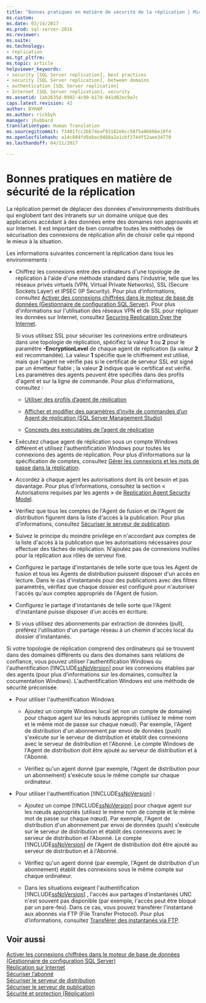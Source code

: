 ```yaml
---
title: "Bonnes pratiques en matière de sécurité de la réplication | Microsoft Docs"
ms.custom: 
ms.date: 03/14/2017
ms.prod: sql-server-2016
ms.reviewer: 
ms.suite: 
ms.technology:
- replication
ms.tgt_pltfrm: 
ms.topic: article
helpviewer_keywords:
- security [SQL Server replication], best practices
- security [SQL Server replication], between domains
- authentication [SQL Server replication]
- Internet [SQL Server replication], security
ms.assetid: 1ab2635d-0992-4c99-b17d-041d02ec9a7c
caps.latest.revision: 42
author: BYHAM
ms.author: rickbyh
manager: jhubbard
translationtype: Human Translation
ms.sourcegitcommit: f3481fcc2bb74eaf93182e6cc58f5a06666e10f4
ms.openlocfilehash: a14c884fd9abac0488a2a1cbf2744f52aee34770
ms.lasthandoff: 04/11/2017

---
```

# <a name="replication-security-best-practices"></a>Bonnes pratiques en matière de sécurité de la réplication
  La réplication permet de déplacer des données d'environnements distribués qui englobent tant des intranets sur un domaine unique que des applications accédant à des données entre des domaines non approuvés et sur Internet. Il est important de bien connaître toutes les méthodes de sécurisation des connexions de réplication afin de choisir celle qui répond le mieux à la situation.  
  
 Les informations suivantes concernent la réplication dans tous les environnements :  
  
-   Chiffrez les connexions entre des ordinateurs d'une topologie de réplication à l'aide d'une méthode standard dans l'industrie, telle que les réseaux privés virtuels (VPN, Virtual Private Networks), SSL (Secure Sockets Layer) et IPSEC (IP Security). Pour plus d’informations, consultez [Activer des connexions chiffrées dans le moteur de base de données &#40;Gestionnaire de configuration SQL Server&#41;](../../../database-engine/configure-windows/enable-encrypted-connections-to-the-database-engine.md). Pour plus d'informations sur l'utilisation des réseaux VPN et de SSL pour répliquer les données sur Internet, consultez [Securing Replication Over the Internet](../../../relational-databases/replication/security/securing-replication-over-the-internet.md).  
  
     Si vous utilisez SSL pour sécuriser les connexions entre ordinateurs dans une topologie de réplication, spécifiez la valeur **1** ou **2** pour le paramètre **-EncryptionLevel** de chaque agent de réplication (la valeur **2** est recommandée). La valeur **1** spécifie que le chiffrement est utilisé, mais que l'agent ne vérifie pas si le certificat de serveur SSL est signé par un émetteur fiable ; la valeur **2** indique que le certificat est vérifié. Les paramètres des agents peuvent être spécifiés dans des profils d'agent et sur la ligne de commande. Pour plus d'informations, consultez :  
  
    -   [Utiliser des profils d’agent de réplication](../../../relational-databases/replication/agents/work-with-replication-agent-profiles.md)  
  
    -   [Afficher et modifier des paramètres d’invite de commandes d’un Agent de réplication &#40;SQL Server Management Studio&#41;](../../../relational-databases/replication/agents/view-and-modify-replication-agent-command-prompt-parameters.md)  
  
    -   [Concepts des exécutables de l’agent de réplication](../../../relational-databases/replication/concepts/replication-agent-executables-concepts.md)  
  
-   Exécutez chaque agent de réplication sous un compte Windows différent et utilisez l'authentification Windows pour toutes les connexions des agents de réplication. Pour plus d’informations sur la spécification de comptes, consultez [Gérer les connexions et les mots de passe dans la réplication](../../../relational-databases/replication/security/manage-logins-and-passwords-in-replication.md).  
  
-   Accordez à chaque agent les autorisations dont ils ont besoin et pas davantage. Pour plus d'informations, consultez la section « Autorisations requises par les agents » de [Replication Agent Security Model](../../../relational-databases/replication/security/replication-agent-security-model.md).  
  
-   Vérifiez que tous les comptes de l'Agent de fusion et de l'Agent de distribution figurent dans la liste d'accès à la publication. Pour plus d’informations, consultez [Sécuriser le serveur de publication](../../../relational-databases/replication/security/secure-the-publisher.md).  
  
-   Suivez le principe du moindre privilège en n'accordant aux comptes de la liste d'accès à la publication que les autorisations nécessaires pour effectuer des tâches de réplication. N'ajoutez pas de connexions inutiles pour la réplication aux rôles de serveur fixe.  
  
-   Configurez le partage d'instantanés de telle sorte que tous les Agent de fusion et tous les Agents de distribution puissent disposer d'un accès en lecture. Dans le cas d'instantanés pour des publications avec des filtres paramétrés, vérifiez que chaque dossier est configuré pour n'autoriser l'accès qu'aux comptes appropriés de l'Agent de fusion.  
  
-   Configurez le partage d'instantanés de telle sorte que l'Agent d'instantané puisse disposer d'un accès en écriture.  
  
-   Si vous utilisez des abonnements par extraction de données (pull), préférez l'utilisation d'un partage réseau à un chemin d'accès local du dossier d'instantanés.  
  
 Si votre topologie de réplication comprend des ordinateurs qui se trouvent dans des domaines différents ou dans des domaines sans relations de confiance, vous pouvez utiliser l'authentification Windows ou l'authentification [!INCLUDE[ssNoVersion](../../../includes/ssnoversion-md.md)] pour les connexions établies par des agents (pour plus d'informations sur les domaines, consultez la cocumentation Windows). L'authentification Windows est une méthode de sécurité préconisée.  
  
-   Pour utiliser l'authentification Windows  
  
    -   Ajoutez un compte Windows local (et non un compte de domaine) pour chaque agent sur les nœuds appropriés (utilisez le même nom et le même mot de passe sur chaque nœud). Par exemple, l'Agent de distribution d'un abonnement par envoi de données (push) s'exécute sur le serveur de distribution et établit des connexions avec le serveur de distribution et l'Abonné. Le compte Windows de l'Agent de distribution doit être ajouté au serveur de distribution et à l'Abonné.  
  
    -   Vérifiez qu'un agent donné (par exemple, l'Agent de distribution pour un abonnement) s'exécute sous le même compte sur chaque ordinateur.  
  
-   Pour utiliser l'authentification [!INCLUDE[ssNoVersion](../../../includes/ssnoversion-md.md)] :  
  
    -   Ajoutez un compe [!INCLUDE[ssNoVersion](../../../includes/ssnoversion-md.md)] pour chaque agent sur les nœuds appropriés (utilisez le même nom de compte et le même mot de passe sur chaque nœud). Par exemple, l'Agent de distribution d'un abonnement par envoi de données (push) s'exécute sur le serveur de distribution et établit des connexions avec le serveur de distribution et l'Abonné. Le compte [!INCLUDE[ssNoVersion](../../../includes/ssnoversion-md.md)] de l'Agent de distribution doit être ajouté au serveur de distribution et à l'Abonné.  
  
    -   Vérifiez qu'un agent donné (par exemple, l'Agent de distribution d'un abonnement) établit des connexions sous le même compte sur chaque ordinateur.  
  
    -   Dans les situations exigeant l'authentification [!INCLUDE[ssNoVersion](../../../includes/ssnoversion-md.md)] , l'accès aux partages d'instantanés UNC n'est souvent pas disponible (par exemple, l'accès peut être bloqué par un pare-feu). Dans ce cas, vous pouvez transférer l'instantané aux abonnés via FTP (File Transfer Protocol). Pour plus d’informations, consultez [Transférer des instantanés via FTP](../../../relational-databases/replication/transfer-snapshots-through-ftp.md).  
  
## <a name="see-also"></a>Voir aussi  
 [Activer les connexions chiffrées dans le moteur de base de données &#40;Gestionnaire de configuration SQL Server&#41;](../../../database-engine/configure-windows/enable-encrypted-connections-to-the-database-engine.md)   
 [Réplication sur Internet](../../../relational-databases/replication/replication-over-the-internet.md)   
 [Sécuriser l’abonné](../../../relational-databases/replication/security/secure-the-subscriber.md)   
 [Sécuriser le serveur de distribution](../../../relational-databases/replication/security/secure-the-distributor.md)   
 [Sécuriser le serveur de publication](../../../relational-databases/replication/security/secure-the-publisher.md)   
 [Sécurité et protection &#40;Réplication&#41;](../../../relational-databases/replication/security/security-and-protection-replication.md)  
  
  

